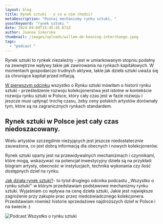 ```yaml
---
layout: blog
title: Rynek sztuki - o co w nim chodzi?
metaDescription: "Poznaj mechanizmy rynku sztuki, "
yoastKeyword: "rynek sztuki "
date: 2024-04-04T15:45:45.672Z
author: Joanna Sikorska
thumbnail: /images/uploads/willem-de-kooning-interchange.jpeg
tags:
  - "podcast "
---
```

Rynek sztuki to rynkek niezależny - jest w umiarkowanym stopniu podatny na zewnętrzne wpływy takie jak zawirowania na rynkach kapitałowych. W momentach gospodarczo trudnych aktywa, takie jak dzieła sztuki uważa się za chroniące kapitał przed inflacją. 

[W pierwszym odcinku](https://www.youtube.com/watch?v=cf3h1DqMFR0&t=10s) wszystko o Rynku sztuki mówiłam o historii rynku sztuki - prześledzenie rozwoju kolekcjonerstwa jest istotne w kontekście rozwoju rynku sztuki w Polsce, który cały czas jest w fazie rozwoju i jeszcze musi upłynąć trochę czasu, żeby ceny polskich artystów dorównały tym, które są na zagranicznych rynkach standardem. 

## Rynek sztuki w Polsce jest cały czas niedoszacowany. 

Wielu artystów szczególnie nieżyjących jest jeszcze niedostatecznie zauważona, co jest dobrą informacją dla obecnych i nowych kolekcjonerów. 

Rynek sztuki oparty jest na przewidywalnych mechanizmach i czynnikami, które mogą, wskazywać na potencjał inwestycyjny dzieła są na przykład: biogram artysty, obecność w instytucjach, technika wykonania czy ilość dostępnych dzieł na rynku. 

[Jak działa rynek sztuki?](https://www.youtube.com/watch?v=qL6bTFaE8HQ)- to tytuł drugiego odcnika podcastu ,,Wszystko o rynku sztuki'' w którym przedstawiam podstawowe mechanizmy rynku sztuki. Wyjaśniam co wpływa na cenę dzieła sztuki, Jakie jest  największe zagrożenie przy zakupie prac przez niedoświadcznego kolekcjonera. Przedstawiam również historie sprzedażowe najdroższych dzieł w Polsce i na świecie :)



![](/images/uploads/grey-bright-orange-black-clean-cutout-news-and-politics-podcast-cover.jpg "Podcast Wszystko o rynku sztuki ")